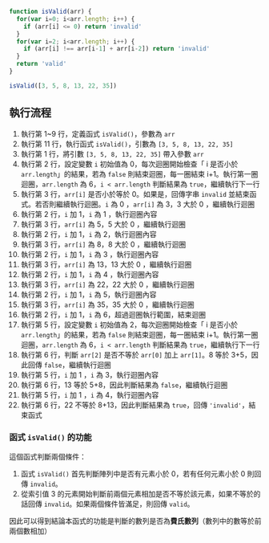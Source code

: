 ``` js
function isValid(arr) {
  for(var i=0; i<arr.length; i++) {
    if (arr[i] <= 0) return 'invalid'
  }
  for(var i=2; i<arr.length; i++) {
    if (arr[i] !== arr[i-1] + arr[i-2]) return 'invalid'
  }
  return 'valid'
}

isValid([3, 5, 8, 13, 22, 35])
```

## 執行流程
1. 執行第 1~9 行，定義函式 `isValid()`，參數為 `arr`
2. 執行第 11 行，執行函式 `isValid()`，引數為 `[3, 5, 8, 13, 22, 35]`
3. 執行第 1 行，將引數 `[3, 5, 8, 13, 22, 35]` 帶入參數 `arr`
4.  執行第 2 行，設定變數 `i` 初始值為 0，每次迴圈開始檢查「 i 是否小於 `arr.length`」的結果，若為 `false` 則結束迴圈，每一圈結束 i+1。執行第一圈迴圈，`arr.length` 為 6，`i < arr.length` 判斷結果為 `true`，繼續執行下一行
5. 執行第 3 行，`arr[i]` 是否小於等於 0。如果是，回傳字串 `invalid` 並結束函式。若否則繼續執行迴圈。`i` 為 0 ，`arr[i]` 為 3，3 大於 0 ，繼續執行迴圈
6. 執行第 2 行，`i` 加 1，`i` 為 1 ，執行迴圈內容
7. 執行第 3 行，`arr[i]` 為 5，5 大於 0 ，繼續執行迴圈
8. 執行第 2 行，`i` 加 1，`i` 為 2，執行迴圈內容
9. 執行第 3 行，`arr[i]` 為 8，8 大於 0 ，繼續執行迴圈
10. 執行第 2 行，`i` 加 1，`i` 為 3 ，執行迴圈內容
11. 執行第 3 行，`arr[i]` 為 13，13 大於 0 ，繼續執行迴圈
12. 執行第 2 行，`i` 加 1，`i` 為 4 ，執行迴圈內容
13. 執行第 3 行，`arr[i]` 為 22，22 大於 0 ，繼續執行迴圈
14. 執行第 2 行，`i` 加 1，`i` 為 5，執行迴圈內容
15. 執行第 3 行，`arr[i]` 為 35，35 大於 0 ，繼續執行迴圈
16. 執行第 2 行，`i` 加 1，`i` 為 6，超過迴圈執行範圍，結束迴圈
17. 執行第 5 行，設定變數 `i` 初始值為 2，每次迴圈開始檢查「 i 是否小於 `arr.length`」的結果，若為 `false` 則結束迴圈，每一圈結束 i+1。執行第一圈迴圈，`arr.length` 為 6，`i < arr.length` 判斷結果為 `true`，繼續執行下一行
18. 執行第 6 行，判斷 `arr[2]` 是否不等於 `arr[0]` 加上 `arr[1]`。8 等於 3+5，因此回傳 `false`，繼續執行迴圈
19. 執行第 5 行，`i` 加 1 ，`i` 為 3，執行迴圈內容
20. 執行第 6 行，13 等於 5+8，因此判斷結果為 `false`，繼續執行迴圈
21. 執行第 5 行，`i` 加 1 ，`i` 為 4，執行迴圈內容
22. 執行第 6 行，22 不等於 8+13，因此判斷結果為 `true`，回傳 `'invalid'`，結束函式

### 函式 `isValid()` 的功能
這個函式判斷兩個條件：
1. 函式 `isValid()` 首先判斷陣列中是否有元素小於 0，若有任何元素小於 0 則回傳 `invalid`。
2. 從索引值 3 的元素開始判斷前兩個元素相加是否不等於該元素，如果不等於的話回傳 `invalid`。如果兩個條件皆滿足，則回傳 `valid`。

因此可以得到結論本函式的功能是判斷的數列是否為**費氏數列**（數列中的數等於前兩個數相加）